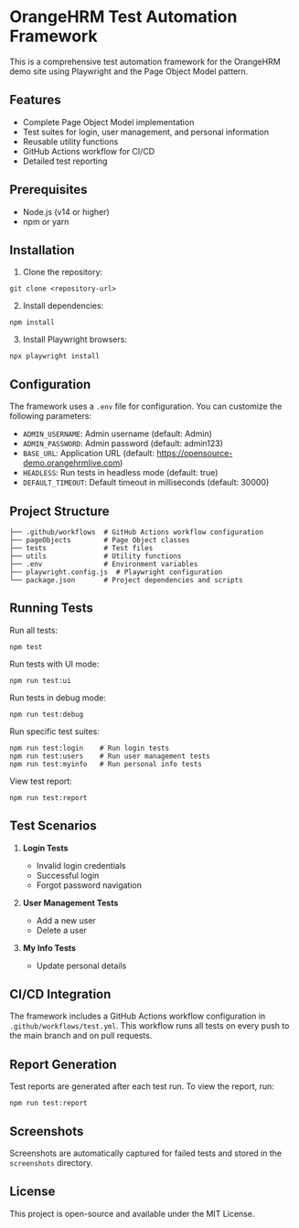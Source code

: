 # OrangeHRM Test Automation Framework

This is a comprehensive test automation framework for the OrangeHRM demo site using Playwright and the Page Object Model pattern.

## Features

- Complete Page Object Model implementation
- Test suites for login, user management, and personal information
- Reusable utility functions
- GitHub Actions workflow for CI/CD
- Detailed test reporting

## Prerequisites

- Node.js (v14 or higher)
- npm or yarn

## Installation

1. Clone the repository:
```
git clone <repository-url>
```

2. Install dependencies:
```
npm install
```

3. Install Playwright browsers:
```
npx playwright install
```

## Configuration

The framework uses a `.env` file for configuration. You can customize the following parameters:

- `ADMIN_USERNAME`: Admin username (default: Admin)
- `ADMIN_PASSWORD`: Admin password (default: admin123)
- `BASE_URL`: Application URL (default: https://opensource-demo.orangehrmlive.com)
- `HEADLESS`: Run tests in headless mode (default: true)
- `DEFAULT_TIMEOUT`: Default timeout in milliseconds (default: 30000)

## Project Structure

```
├── .github/workflows  # GitHub Actions workflow configuration
├── pageObjects        # Page Object classes
├── tests              # Test files
├── utils              # Utility functions
├── .env               # Environment variables
├── playwright.config.js  # Playwright configuration
└── package.json       # Project dependencies and scripts
```

## Running Tests

Run all tests:
```
npm test
```

Run tests with UI mode:
```
npm run test:ui
```

Run tests in debug mode:
```
npm run test:debug
```

Run specific test suites:
```
npm run test:login    # Run login tests
npm run test:users    # Run user management tests
npm run test:myinfo   # Run personal info tests
```

View test report:
```
npm run test:report
```

## Test Scenarios

1. **Login Tests**
   - Invalid login credentials
   - Successful login
   - Forgot password navigation

2. **User Management Tests**
   - Add a new user
   - Delete a user

3. **My Info Tests**
   - Update personal details

## CI/CD Integration

The framework includes a GitHub Actions workflow configuration in `.github/workflows/test.yml`. This workflow runs all tests on every push to the main branch and on pull requests.

## Report Generation

Test reports are generated after each test run. To view the report, run:
```
npm run test:report
```

## Screenshots

Screenshots are automatically captured for failed tests and stored in the `screenshots` directory.

## License

This project is open-source and available under the MIT License.